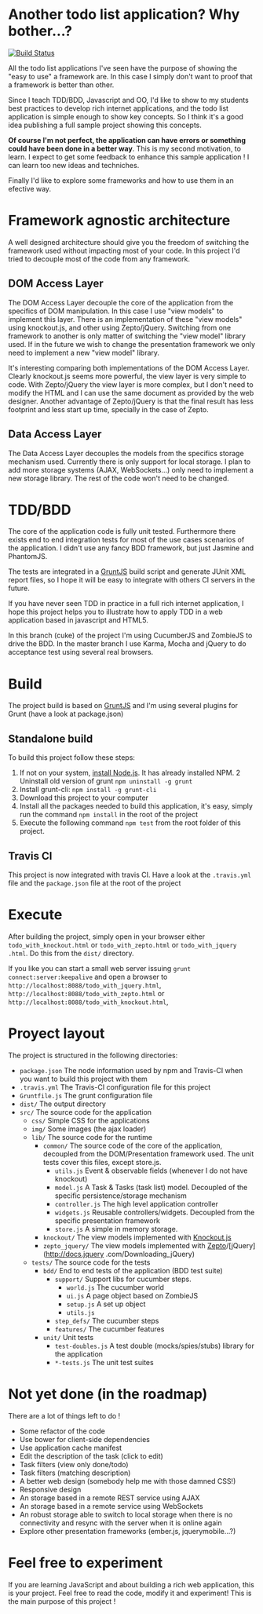 Another todo list application? Why bother...?
=============================================

[![Build Status](https://secure.travis-ci.org/eamodeorubio/explore-the-todo-list-app.png?branch=cuke)](http://travis-ci.org/eamodeorubio/explore-the-todo-list-app?branch=cuke)

All the todo list applications I've seen have the purpose of showing the "easy to use" a framework are. In this case
I simply don't want to proof that a framework is better than other.

Since I teach TDD/BDD, Javascript and OO, I'd like to show to my students best practices to develop rich
internet applications, and the todo list application is simple enough to show key concepts. So I think it's a good
idea publishing a full sample project showing this concepts.

**Of course I'm not perfect, the application can have errors or something
could have been done in a better way**. This is my second motivation, to learn. I expect to get some feedback to enhance this sample application ! I can learn too new ideas and techniches.

Finally I'd like to explore some frameworks and how to use them in an efective way.

Framework agnostic architecture
===============================

A well designed architecture should give you the freedom of switching the framework used without impacting most of
your code. In this project I'd tried to decouple most of the code from any framework.

DOM Access Layer
----------------

The DOM Access Layer decouple the core of the application from the specifics of DOM manipulation. In this case I use
"view models" to implement this layer. There is an implementation of these "view models" using knockout.js,
and other using Zepto/jQuery. Switching from one framework to another is only matter of switching the "view
model" library used. If in the future we wish to change the presentation framework we only need to implement a new
"view model" library.

It's interesting comparing both implementations of the DOM Access Layer. Clearly knockout.js seems more powerful,
the view layer is very simple to code. With Zepto/jQuery the view layer is more complex,
but I don't need to modify the HTML and I can use the same document as provided by the web designer. Another advantage of
 Zepto/jQuery is that the final result has less footprint and less start up time, specially in the case of Zepto.

Data Access Layer
-----------------

The Data Access Layer decouples the models from the specifics storage
mechanism used. Currently there is only support for local storage. I plan to
add more storage systems (AJAX, WebSockets...) only need to implement a new
storage library. The rest of the code won't need to be changed.

TDD/BDD
=======

The core of the application code is fully unit tested. Furthermore there exists end to end integration tests for most of the use cases scenarios of the application. I didn't use any fancy BDD framework, but just Jasmine and PhantomJS.

The tests are integrated in a [GruntJS](http://gruntjs.com/) build script and generate JUnit XML report
files, so I hope it will be easy to integrate with others CI servers in the
future.

If you have never seen TDD in practice in a full rich internet application, I hope this project helps you to
illustrate how to apply TDD in a web application based in javascript and HTML5.

In this branch (cuke) of the project I'm using CucumberJS and ZombieJS to
drive the BDD. In the master branch I use Karma, Mocha and jQuery to do
acceptance test using several real browsers.

Build
=====

The project build is based on [GruntJS](http://gruntjs.com/) and I'm using
several plugins for Grunt (have a look at package.json)

Standalone build
----------------

To build this project follow these steps:

1. If not on your system, [install Node.js](http://nodejs.org/#download). It has already installed NPM.
2 Uninstall old version of grunt `npm uninstall -g grunt`
3. Install grunt-cli: `npm install -g grunt-cli`
4. Download this project to your computer
5. Install all the packages needed to build this application, it's easy,
simply run the command ``npm install`` in the root of the project
6. Execute the following command ``npm test`` from the root folder of this
project.

Travis CI
---------

This project is now integrated with travis CI. Have a look at the ``.travis.yml`` file and the ``package.json`` file at the root of the project

Execute
=======

After building the project, simply open in your browser either
``todo_with_knockout.html`` or ``todo_with_zepto.html`` or ``todo_with_jquery
.html``. Do this from the `dist/` directory.

If you like you can start a small web server issuing ``grunt
connect:server:keepalive`` and open a browser to
``http://localhost:8088/todo_with_jquery.html``,
``http://localhost:8088/todo_with_zepto.html`` or
``http://localhost:8088/todo_with_knockout.html``,

Proyect layout
==============

The project is structured in the following directories:

* ```package.json``` The node information used by npm and Travis-CI when you want to build this project with them
* ```.travis.yml``` The Travis-CI configuration file for this project
* ```Gruntfile.js``` The grunt configuration file
* ```dist/``` The output directory
* ```src/``` The source code for the application
    * ```css/``` Simple CSS for the applications
    * ```img/``` Some images (the ajax loader)
    * ```lib/``` The source code for the runtime
        * ```common/``` The source code of the core of the application, decoupled from the DOM/Presentation framework
used. The unit tests cover this files, except store.js.
            * ```utils.js``` Event & observable fields (whenever I do not have knockout)
            * ```model.js``` A Task & Tasks (task list) model. Decoupled of the specific persistence/storage mechanism
            * ```controller.js``` The high level application controller
            * ```widgets.js``` Reusable controllers/widgets. Decoupled from the specific presentation framework
            * ```store.js``` A simple in memory storage.
        * ```knockout/``` The view models implemented with [Knockout.js](http://knockoutjs.com/)
        * ```zepto_jquery/``` The view models implemented with [Zepto](http://zeptojs.com/)/[jQuery](http://docs.jquery
.com/Downloading_jQuery)
    * ```tests/``` The source code for the tests
        * ```bdd/``` End to end tests of the application (BDD test suite)
            * ```support/``` Support libs for cucumber steps.
                * ```world.js``` The cucumber world
                * ```ui.js``` A page object based on ZombieJS
                * ```setup.js``` A set up object
                * ```utils.js```
            * ```step_defs/``` The cucumber steps
            * ```features/``` The cucumber features
        * ```unit/``` Unit tests
            * ```test-doubles.js``` A test double (mocks/spies/stubs) library for the application
            * ```*-tests.js``` The unit test suites


Not yet done (in the roadmap)
=============================

There are a lot of things left to do !

* Some refactor of the code
* Use bower for client-side dependencies
* Use application cache manifest
* Edit the description of the task (click to edit)
* Task filters (view only done/todo)
* Task filters (matching description)
* A better web design (somebody help me with those damned CSS!)
* Responsive design
* An storage based in a remote REST service using AJAX
* An storage based in a remote service using WebSockets
* An robust storage able to switch to local storage when there is no connectivity and resync with the server when it
is online again
* Explore other presentation frameworks (ember.js, jquerymobile...?)

Feel free to experiment
=======================

If you are learning JavaScript and about building a rich web application, this is your project. Feel free to read the
code, modify it and experiment! This is the main purpose of this project !